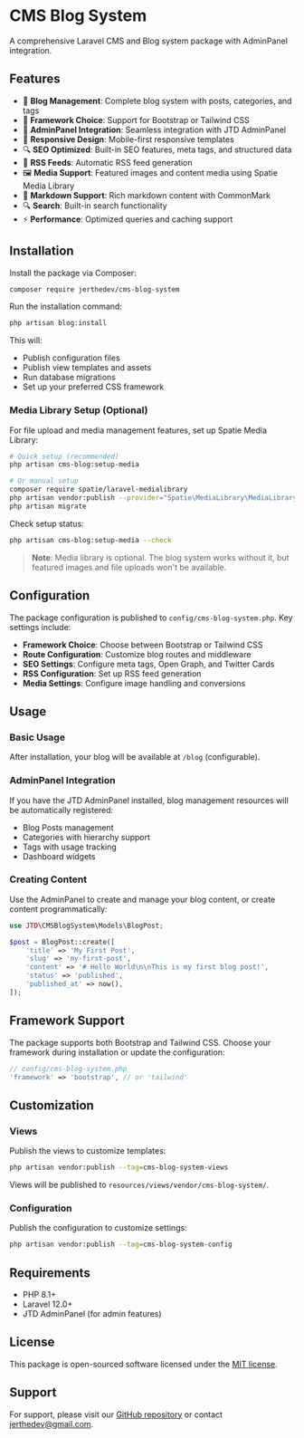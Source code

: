 # CMS Blog System

A comprehensive Laravel CMS and Blog system package with AdminPanel integration.

## Features

- 📝 **Blog Management**: Complete blog system with posts, categories, and tags
- 🎨 **Framework Choice**: Support for Bootstrap or Tailwind CSS
- 🔧 **AdminPanel Integration**: Seamless integration with JTD AdminPanel
- 📱 **Responsive Design**: Mobile-first responsive templates
- 🔍 **SEO Optimized**: Built-in SEO features, meta tags, and structured data
- 📡 **RSS Feeds**: Automatic RSS feed generation
- 🖼️ **Media Support**: Featured images and content media using Spatie Media Library
- 📄 **Markdown Support**: Rich markdown content with CommonMark
- 🔍 **Search**: Built-in search functionality
- ⚡ **Performance**: Optimized queries and caching support

## Installation

Install the package via Composer:

```bash
composer require jerthedev/cms-blog-system
```

Run the installation command:

```bash
php artisan blog:install
```

This will:
- Publish configuration files
- Publish view templates and assets
- Run database migrations
- Set up your preferred CSS framework

### Media Library Setup (Optional)

For file upload and media management features, set up Spatie Media Library:

```bash
# Quick setup (recommended)
php artisan cms-blog:setup-media

# Or manual setup
composer require spatie/laravel-medialibrary
php artisan vendor:publish --provider="Spatie\MediaLibrary\MediaLibraryServiceProvider" --tag="medialibrary-migrations"
php artisan migrate
```

Check setup status:
```bash
php artisan cms-blog:setup-media --check
```

> **Note**: Media library is optional. The blog system works without it, but featured images and file uploads won't be available.

## Configuration

The package configuration is published to `config/cms-blog-system.php`. Key settings include:

- **Framework Choice**: Choose between Bootstrap or Tailwind CSS
- **Route Configuration**: Customize blog routes and middleware
- **SEO Settings**: Configure meta tags, Open Graph, and Twitter Cards
- **RSS Configuration**: Set up RSS feed generation
- **Media Settings**: Configure image handling and conversions

## Usage

### Basic Usage

After installation, your blog will be available at `/blog` (configurable).

### AdminPanel Integration

If you have the JTD AdminPanel installed, blog management resources will be automatically registered:

- Blog Posts management
- Categories with hierarchy support
- Tags with usage tracking
- Dashboard widgets

### Creating Content

Use the AdminPanel to create and manage your blog content, or create content programmatically:

```php
use JTD\CMSBlogSystem\Models\BlogPost;

$post = BlogPost::create([
    'title' => 'My First Post',
    'slug' => 'my-first-post',
    'content' => '# Hello World\n\nThis is my first blog post!',
    'status' => 'published',
    'published_at' => now(),
]);
```

## Framework Support

The package supports both Bootstrap and Tailwind CSS. Choose your framework during installation or update the configuration:

```php
// config/cms-blog-system.php
'framework' => 'bootstrap', // or 'tailwind'
```

## Customization

### Views

Publish the views to customize templates:

```bash
php artisan vendor:publish --tag=cms-blog-system-views
```

Views will be published to `resources/views/vendor/cms-blog-system/`.

### Configuration

Publish the configuration to customize settings:

```bash
php artisan vendor:publish --tag=cms-blog-system-config
```

## Requirements

- PHP 8.1+
- Laravel 12.0+
- JTD AdminPanel (for admin features)

## License

This package is open-sourced software licensed under the [MIT license](LICENSE.md).

## Support

For support, please visit our [GitHub repository](https://github.com/jerthedev/cms-blog-system) or contact [jerthedev@gmail.com](mailto:jerthedev@gmail.com).
